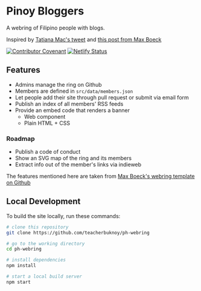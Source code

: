 # Pinoy Bloggers
A webring of Filipino people with blogs.

Inspired by [Tatiana Mac's tweet](https://twitter.com/TatianaTMac/status/1114388079630929926) and [this post from Max Boeck](https://mxb.dev/blog/webring-kit/)

[![Contributor Covenant](https://img.shields.io/badge/Contributor%20Covenant-2.1-4baaaa.svg)](code_of_conduct.md) [![Netlify Status](https://api.netlify.com/api/v1/badges/ef1bcf27-9a63-4bad-bc3d-0ebddced851e/deploy-status)](https://app.netlify.com/sites/ph-webring/deploys)

## Features
- Admins manage the ring on Github
- Members are defined in `src/data/members.json`
- Let people add their site through pull request or submit via email form
- Publish an index of all members' RSS feeds
- Provide an embed code that renders a banner
  - Web component
  - Plain HTML + CSS

### Roadmap
- Publish a code of conduct
- Show an SVG map of the ring and its members
- Extract info out of the member's links via indieweb

The features mentioned here are taken from [Max Boeck's webring template on Github](https://github.com/maxboeck/webring)

## Local Development
To build the site locally, run these commands:

```sh
# clone this repository
git clone https://github.com/teacherbuknoy/ph-webring

# go to the working directory
cd ph-webring

# install dependencies
npm install

# start a local build server
npm start
```